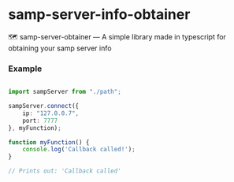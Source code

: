 # samp-server-info-obtainer
🗺️ samp-server-obtainer — A simple library made in typescript for obtaining your samp server info


### Example
```typescript

import sampServer from "./path";

sampServer.connect({
    ip: "127.0.0.7",
    port: 7777
}, myFunction);

function myFunction() {
    console.log('Callback called!');
}

// Prints out: 'Callback called'
```
